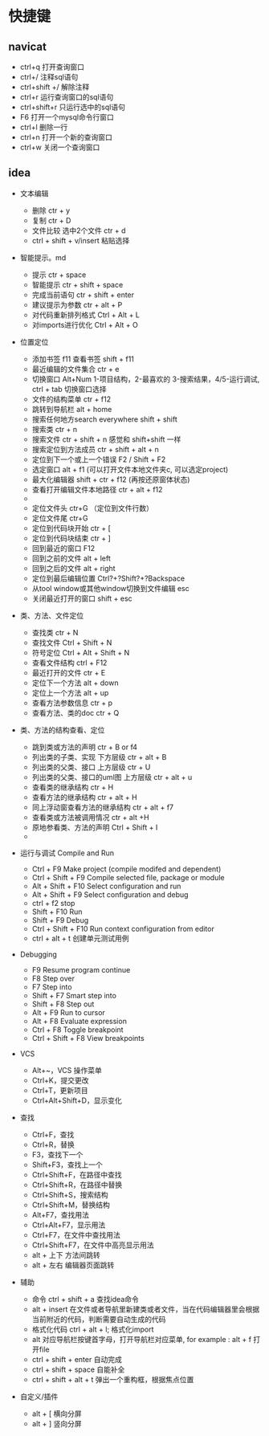 # 快捷键

## navicat
- ctrl+q           打开查询窗口
- ctrl+/            注释sql语句
- ctrl+shift +/  解除注释
- ctrl+r           运行查询窗口的sql语句
- ctrl+shift+r   只运行选中的sql语句
- F6               打开一个mysql命令行窗口
- ctrl+l            删除一行
- ctrl+n           打开一个新的查询窗口
- ctrl+w          关闭一个查询窗口

## idea
- 文本编辑
    - 删除 ctr + y
    - 复制 ctr + D
    - 文件比较 选中2个文件 ctr + d
    - ctrl + shift + v/insert 粘贴选择
- 智能提示。md
    - 提示 ctr + space
    - 智能提示 ctr + shift + space
    - 完成当前语句 ctr + shift + enter
    - 建议提示为参数  ctr + alt + P
    - 对代码重新排列格式 Ctrl + Alt + L
    - 对imports进行优化 Ctrl + Alt + O
- 位置定位
    - 添加书签  f11 查看书签 shift + f11
    - 最近编辑的文件集合 ctr + e
    - 切换窗口 Alt+Num 1-项目结构，2-最喜欢的 3-搜索结果，4/5-运行调试, ctrl + tab 切换窗口选择
    - 文件的结构菜单 ctr + f12
    - 跳转到导航栏 alt + home
    - 搜索任何地方search everywhere shift + shift
    - 搜索类 ctr + n
    - 搜索文件 ctr + shift + n 感觉和 shift+shift 一样
    - 搜索定位到方法成员 ctr + shift + alt + n
    - 定位到下一个或上一个错误 F2 / Shift + F2
    - 选定窗口 alt + f1 (可以打开文件本地文件夹c, 可以选定project)
    - 最大化编辑器 shift + ctr + f12 (再按还原窗体状态)
    - 查看打开编辑文件本地路径 ctr + alt + f12
    - 
    - 定位文件头   ctr+G    （定位到文件行数）
    - 定位文件尾   ctr+G  
    - 定位到代码块开始  ctr + [
    - 定位到代码块结束  ctr + ]
    - 回到最近的窗口      F12
    - 回到之前的文件  alt + left
    - 回到之后的文件   alt + right
    - 定位到最后编辑位置  Ctrl?+?Shift?+?Backspace
    - 从tool window或其他window切换到文件编辑    esc
    - 关闭最近打开的窗口    shift + esc
- 类、方法、文件定位
    - 查找类    ctr + N
    - 查找文件  Ctrl + Shift + N
    - 符号定位     Ctrl + Alt + Shift + N
    - 查看文件结构   ctrl + F12
    - 最近打开的文件  ctr + E
    - 定位下一个方法 alt + down
    - 定位上一个方法  alt + up
    - 查看方法参数信息  ctr + p
    - 查看方法、类的doc ctr + Q
- 类、方法的结构查看、定位
    - 跳到类或方法的声明     ctr + B or f4
    - 列出类的子类、实现 下方层级    ctr + alt + B
    - 列出类的父类、接口 上方层级    ctr + U
    - 列出类的父类、接口的uml图 上方层级 ctr + alt + u
    - 查看类的继承结构             ctr + H
    - 查看方法的继承结构          ctr + alt + H
    - 同上浮动窗查看方法的继承结构  ctr + alt + f7
    - 查看类或方法被调用情况  ctr + alt +H
    - 原地参看类、方法的声明 Ctrl + Shift + I
    - 
- 运行与调试 Compile and Run
    - Ctrl + F9 Make project (compile modifed and dependent)
    - Ctrl + Shift + F9 Compile selected file, package or module
    - Alt + Shift + F10 Select configuration and run
    - Alt + Shift + F9 Select configuration and debug
    - ctrl + f2 stop
    - Shift + F10 Run
    - Shift + F9 Debug    
    - Ctrl + Shift + F10 Run context configuration from editor
    - ctrl + alt + t 创建单元测试用例
    
- Debugging
    - F9 Resume program continue
    - F8 Step over
    - F7 Step into
    - Shift + F7 Smart step into
    - Shift + F8 Step out
    - Alt + F9 Run to cursor
    - Alt + F8 Evaluate expression
    - Ctrl + F8 Toggle breakpoint
    - Ctrl + Shift + F8 View breakpoints

- VCS
    - Alt+~，VCS 操作菜单
    - Ctrl+K，提交更改
    - Ctrl+T，更新项目
    - Ctrl+Alt+Shift+D，显示变化

- 查找
    - Ctrl+F，查找
    - Ctrl+R，替换
    - F3，查找下一个
    - Shift+F3，查找上一个
    - Ctrl+Shift+F，在路径中查找
    - Ctrl+Shift+R，在路径中替换
    - Ctrl+Shift+S，搜索结构
    - Ctrl+Shift+M，替换结构
    - Alt+F7，查找用法
    - Ctrl+Alt+F7，显示用法
    - Ctrl+F7，在文件中查找用法
    - Ctrl+Shift+F7，在文件中高亮显示用法
    - alt + 上下 方法间跳转
    - alt + 左右 编辑器页面跳转


- 辅助
    - 命令 ctrl + shift + a 查找idea命令
    - alt + insert 在文件或者导航里新建类或者文件，当在代码编辑器里会根据当前附近的代码，判断需要自动生成的代码
    - 格式化代码 ctrl + alt + l; 格式化import
    - alt 对应导航栏按键首字母，打开导航栏对应菜单, for example : alt + f 打开file
    - ctrl + shift + enter 自动完成 
    - ctrl + shift + space 自能补全
    - ctrl + shift + alt + t 弹出一个重构框，根据焦点位置
- 自定义/插件
    - alt + [ 横向分屏
    - alt + ] 竖向分屏
    
    
    
          
    